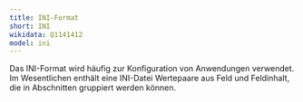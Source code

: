 ```yaml
---
title: INI-Format
short: INI
wikidata: Q1141412
model: ini
---
```


Das INI-Format wird häufig zur Konfiguration von Anwendungen verwendet. Im
Wesentlichen enthält eine INI-Datei Wertepaare aus Feld und Feldinhalt, die in
Abschnitten gruppiert werden können.

